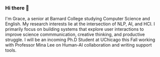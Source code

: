 ### Hi there 👋
I'm Grace, a senior at Barnard College studying Computer Science and English. My research interests lie at the intersection of NLP, AI, and HCI. I primarily focus on building systems that explore user interactions to improve science commmunication, creative thinking, and productive struggle. I will be an incoming Ph.D Student at UChicago this Fall working with Professor Mina Lee on Human-AI collaboration and writing support tools.

<!--
**graceli458/graceli458** is a ✨ _special_ ✨ repository because its `README.md` (this file) appears on your GitHub profile.

Here are some ideas to get you started:

- 🔭 I’m currently working on ...
- 🌱 I’m currently learning ...
- 👯 I’m looking to collaborate on ...
- 🤔 I’m looking for help with ...
- 💬 Ask me about ...
- 📫 How to reach me: ...
- 😄 Pronouns: ...
- ⚡ Fun fact: ...
-->

